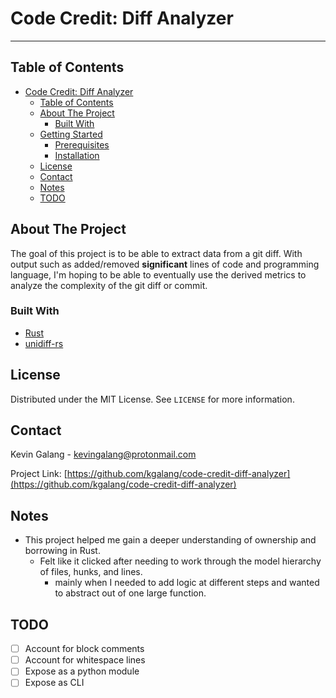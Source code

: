 # Code Credit: Diff Analyzer

---

<!-- TABLE OF CONTENTS -->
## Table of Contents

- [Code Credit: Diff Analyzer](#code-credit-diff-analyzer)
  - [Table of Contents](#table-of-contents)
  - [About The Project](#about-the-project)
    - [Built With](#built-with)
  - [Getting Started](#getting-started)
    - [Prerequisites](#prerequisites)
    - [Installation](#installation)
  - [License](#license)
  - [Contact](#contact)
  - [Notes](#notes)
  - [TODO](#todo)



<!-- ABOUT THE PROJECT -->
## About The Project

The goal of this project is to be able to extract data from a git diff. With output such as added/removed **significant** lines of code and programming language, I'm hoping to be able to eventually use the derived metrics to analyze the complexity of the git diff or commit.


### Built With

* [Rust](https://www.rust-lang.org/)
* [unidiff-rs](https://github.com/messense/unidiff-rs)



<!-- GETTING STARTED
## Getting Started

To get a local copy up and running follow these simple steps.

### Prerequisites

This is an example of how to list things you need to use the software and how to install them.
* npm
```sh
npm install npm@latest -g
```

### Installation
 
1. Clone the code-credit-diff-analyzer
```sh
git clone https://github.com/kgalang/code-credit-diff-analyzer.git
```
2. Install NPM packages
```sh
npm install
``` -->



<!-- USAGE EXAMPLES -->
<!-- ## Usage -->


<!-- Use this space to show useful examples of how a project can be used. Additional screenshots, code examples and demos work well in this space. You may also link to more resources.

_For more examples, please refer to the [Documentation](https://example.com)_ -->


<!-- LICENSE -->
## License

Distributed under the MIT License. See `LICENSE` for more information.



<!-- CONTACT -->
## Contact

Kevin Galang - kevingalang@protonmail.com

Project Link: [https://github.com/kgalang/code-credit-diff-analyzer](https://github.com/kgalang/code-credit-diff-analyzer)


## Notes

- This project helped me gain a deeper understanding of ownership and borrowing in Rust. 
  - Felt like it clicked after needing to work through the model hierarchy of files, hunks, and lines.
    - mainly when I needed to add logic at different steps and wanted to abstract out of one large function.

## TODO
- [ ] Account for block comments
- [ ] Account for whitespace lines
- [ ] Expose as a python module
- [ ] Expose as CLI
